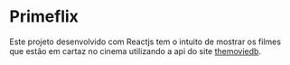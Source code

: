 # Primeflix

Este projeto desenvolvido com Reactjs tem o intuito de mostrar os filmes que estão em cartaz no cinema utilizando a api do site [themoviedb](https://www.themoviedb.org/?language=pt-BR). 
